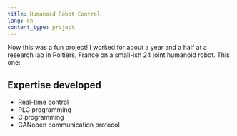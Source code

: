 ```yaml
---
title: Humanoid Robot Control
lang: en
content_type: project
---
```


Now this was a fun project! I worked for about a year and a half at a research lab in Poitiers, France on a small-ish 24 joint humanoid robot. This one:





## Expertise developed
- Real-time control
- PLC programming
- C programming
- CANopen communication protocol
